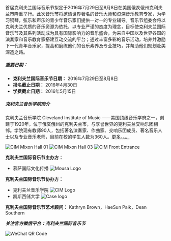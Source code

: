 首届克利夫兰国际音乐节拟定于2016年7月29日至8月8日在美国俄亥俄州克利夫兰市隆重举行。此次音乐节将邀请世界著名的音乐大师和资深音乐教育专家，为学习钢琴，弦乐和声乐的青少年音乐家们提供一对一的专业辅导。音乐节组委会将以克利夫兰优质的音乐资源为依托，以专业严谨的态度为理念，目标使克利夫兰国际音乐节及其系列活动成为具有国际影响力的音乐盛会，为来自中国以及世界各国的演奏家和音乐教育家搭建互动交流的平台；通过丰富多彩的音乐活动，培养并激励下一代青年音乐家，提高和磨练他们的音乐素养及专业技巧，并帮助他们规划赴美深造之路。

##### 重要日期：
- **克利夫兰国际音乐节日期：** 2016年7月29日至8月8日
- **报名截止日期：** 2016年4月30日
- **学费截止日期：** 2016年5月15日

##### 克利夫兰音乐学院简介
克利夫兰音乐学院 Cleveland Institute of Music ——美国顶级音乐学府之一，创建于1920年，位于俄亥俄州的克利夫兰市，与享誉世界的克利夫兰交响乐团相邻。学院现有教师90人，包括著名演奏家、作曲家、交响乐团成员、著名音乐人士以及专业音乐老师，目前在校的学生人数为360人。[更多。。。](/CIM)

![CIM Mixon Hall 01](/img/cim-img/mixon-hall-01.jpg)
![CIM Mixon Hall 03](/img/cim-img/mixon-hall-03.jpg)
![CIM Front Entrance](/img/cim-img/cim-front-entrance.jpg)

**克利夫兰国际音乐节主办方：**
- 慕萨国际文化传播 ![Mousa Logo](/img/logo/mousa-logo.jpg)

**克利夫兰国际音乐节协办方：**
- 克利夫兰音乐学院 ![CIM Logo](/img/logo/cim-logo.jpg)
- 凯斯西储大学 ![Case logo](/img/logo/case-logo.png)

**克利夫兰国际音乐节艺术顾问：** Kathryn Brown，HaeSun Paik，Dean Southern

**_关注官方微信平台：克利夫兰国际音乐节_**

![WeChat QR Code](/img/misc/wechat-qr-code.jpg)
